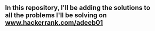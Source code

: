 ## In this repository, I'll be adding the solutions to all the problems I'll be solving on www.hackerrank.com/adeeb01